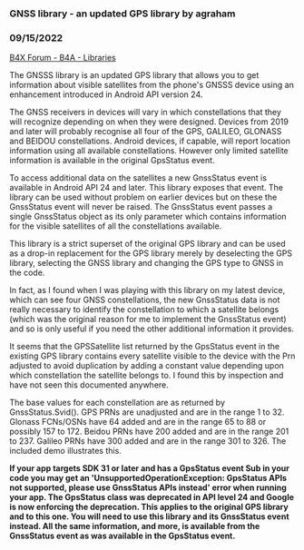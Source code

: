 ### GNSS library - an updated GPS library by agraham
### 09/15/2022
[B4X Forum - B4A - Libraries](https://www.b4x.com/android/forum/threads/109110/)

The GNSSS library is an updated GPS library that allows you to get information about visible satellites from the phone's GNSSS device using an enhancement introduced in Android API version 24.  
  
The GNSS receivers in devices will vary in which constellations that they will recognize depending on when they were designed. Devices from 2019 and later will probably recognise all four of the GPS, GALILEO, GLONASS and BEIDOU constellations. Android devices, if capable, will report location information using all available constellations. However only limited satellite information is available in the original GpsStatus event.  
  
To access additional data on the satellites a new GnssStatus event is available in Android API 24 and later. This library exposes that event. The library can be used without problem on earlier devices but on these the GnssStatus event will never be raised. The GnssStatus event passes a single GnssStatus object as its only parameter which contains information for the visible satellites of all the constellations available.  
  
This library is a strict superset of the original GPS library and can be used as a drop-in replacement for the GPS library merely by deselecting the GPS library, selecting the GNSS library and changing the GPS type to GNSS in the code.  
  
In fact, as I found when I was playing with this library on my latest device, which can see four GNSS constellations, the new GnssStatus data is not really necessary to identify the constellation to which a satellite belongs (which was the original reason for me to implement the GnssStatus event) and so is only useful if you need the other additional information it provides.  
  
It seems that the GPSSatellite list returned by the GpsStatus event in the existing GPS library contains every satellite visible to the device with the Prn adjusted to avoid duplication by adding a constant value depending upon which constellation the satellite belongs to. I found this by inspection and have not seen this documented anywhere.  
  
The base values for each constellation are as returned by GnssStatus.Svid(). GPS PRNs are unadjusted and are in the range 1 to 32. Glonass FCNs/OSNs have 64 added and are in the range 65 to 88 or possibly 157 to 172. Beidou PRNs have 200 added and are in the range 201 to 237. Galileo PRNs have 300 added and are in the range 301 to 326. The included demo illustrates this.  
  
**If your app targets SDK 31 or later and has a GpsStatus event Sub in your code you may get an 'UnsupportedOperationException: GpsStatus APIs not supported, please use GnssStatus APIs instead' error when running your app. The GpsStatus class was deprecated in API level 24 and Google is now enforcing the deprecation. This applies to the original GPS library and to this one. You will need to use this library and its GnssStatus event instead. All the same information, and more, is available from the GnssStatus event as was available in the GpsStatus event.**